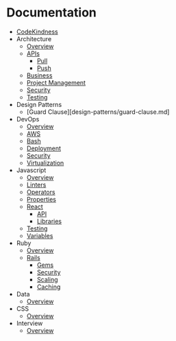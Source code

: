 Documentation
=============

* [CodeKindness](../README.md)
* Architecture
  * [Overview](architecture/overview.md)
  * [APIs](api/overview.md)
    * [Pull](api/pull.md)
    * [Push](api/push.md)
  * [Business](architecture/business.md)
  * [Project Management](architecture/project_management.md)
  * [Security](architecture/security.md)
  * [Testing](architecture/testing.md)
* Design Patterns
  * [Guard Clause][design-patterns/guard-clause.md]
* DevOps
  * [Overview](devops/overview.md)
  * [AWS](devops/aws.md)
  * [Bash](devops/bash.md)
  * [Deployment](devops/deployment.md)
  * [Security](devops/security.md)
  * [Virtualization](devops/virtualization.md)
* Javascript
  * [Overview](javascript/overview.md)
  * [Linters](javascript/linters.md)
  * [Operators](javascript/operators.md)
  * [Properties](javascript/properties.md)
  * [React](javascript/react/overview.md)
    * [API](javascript/react/api.md)
    * [Libraries](javascript/react/libraries.md)
  * [Testing](javascript/testing.md)
  * [Variables](javascript/variables.md)
* Ruby
  * [Overview](ruby/overview.md)
  * [Rails](ruby/rails.md)
    * [Gems](ruby/gems.md)
    * [Security](ruby/security.md)
    * [Scaling](ruby/scaling.md)
    * [Caching](ruby/caching.md)
* Data
  * [Overview](data/overview.md)
* CSS
  * [Overview](css/overview.md)
* Interview
  * [Overview](interview/overview.md)